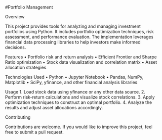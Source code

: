 #Portfolio Management

Overview

This project provides tools for analyzing and managing investment portfolios using Python. It includes portfolio optimization techniques, risk assessment, and performance evaluation. The implementation leverages financial data processing libraries to help investors make informed decisions.

Features
	•	Portfolio risk and return analysis
	•	Efficient Frontier and Sharpe Ratio optimization
	•	Stock data visualization and correlation matrix
	•	Asset allocation strategies

Technologies Used
	•	Python
	•	Jupyter Notebook
	•	Pandas, NumPy, Matplotlib
	•	SciPy, yfinance, and other financial analysis libraries

Usage
	1.	Load stock data using yfinance or any other data source.
	2.	Perform risk-return calculations and visualize stock correlations.
	3.	Apply optimization techniques to construct an optimal portfolio.
	4.	Analyze the results and adjust asset allocations accordingly.

Contributing

Contributions are welcome. If you would like to improve this project, feel free to submit a pull request.
